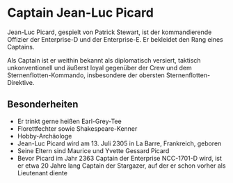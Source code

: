 # Captain Jean-Luc Picard

Jean-Luc Picard, gespielt von Patrick Stewart, ist der kommandierende Offizier der Enterprise-D und der Enterprise-E. Er bekleidet den Rang eines Captains.

Als Captain ist er weithin bekannt als diplomatisch versiert, taktisch unkonventionell und äußerst loyal gegenüber der Crew und dem Sternenflotten-Kommando, insbesondere der obersten Sternenflotten-Direktive.

## Besonderheiten

* Er trinkt gerne heißen Earl-Grey-Tee
* Florettfechter sowie Shakespeare-Kenner
* Hobby-Archäologe
* Jean-Luc Picard wird am 13. Juli 2305 in La Barre, Frankreich, geboren
* Seine Eltern sind Maurice und Yvette Gessard Picard
* Bevor Picard im Jahr 2363 Captain der Enterprise NCC-1701-D wird, ist er etwa 20 Jahre lang Captain der Stargazer, auf der er schon vorher als Lieutenant diente
